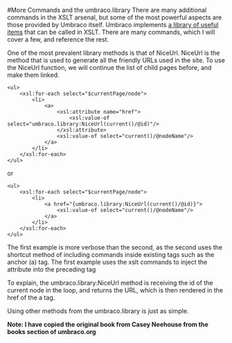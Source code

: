 #More Commands and the umbraco.library
There are many additional commands in the XSLT arsenal, but some of the most powerful aspects are those provided by Umbraco itself.  Umbraco implements [a library of useful items](http://our.umbraco.org/wiki/reference/umbracolibrary) that can be called in XSLT.  There are many commands, which I will cover a few, and reference the rest.

One of the most prevalent library methods is that of NiceUrl.  NiceUrl is the method that is used to generate all the friendly URLs used in the site.  To use the NiceUrl function, we will continue the list of child pages before, and make them linked.

	<ul>
		<xsl:for-each select="$currentPage/node">
			<li>
				<a>
					<xsl:attribute name="href">
						<xsl:value-of select="umbraco.library:NiceUrl(current()/@id)"/>
					</xsl:attribute>
					<xsl:value-of select="current()/@nodeName"/>
				</a>
			</li>
		</xsl:for-each>
	</ul>
	
or

	<ul>
		<xsl:for-each select="$currentPage/node">
			<li>
				<a href="{umbraco.library:NiceUrl(current()/@id)}">
					<xsl:value-of select="current()/@nodeName"/>
				</a>
			</li>
		</xsl:for-each>
	</ul>
	
The first example is more verbose than the second, as the second uses the shortcut method of including commands inside existing tags such as the anchor (a) tag.  The first example uses the xslt commands to inject the attribute into the preceding tag

To explain, the umbraco.library:NiceUrl method is receiving the id of the current node in the loop, and returns the URL, which is then rendered in the href of the a tag.

Using other methods from the umbraco.library is just as simple.

**Note: I have copied the original book from Casey Neehouse from the books section of umbraco.org**